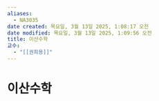```yaml
---
aliases:
  - NA3035
date created: 목요일, 3월 13일 2025, 1:08:17 오전
date modified: 목요일, 3월 13일 2025, 1:09:56 오전
title: 이산수학
교수:
  - "[[권희용]]"
---
```


# 이산수학
